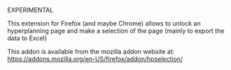 EXPERIMENTAL

This extension for Firefox (and maybe Chrome) allows to unlock an hyperplanning page and make a selection of the page (mainly to export the data to Excel)

This addon is available from the mozilla addon website at: https://addons.mozilla.org/en-US/firefox/addon/hpselection/

